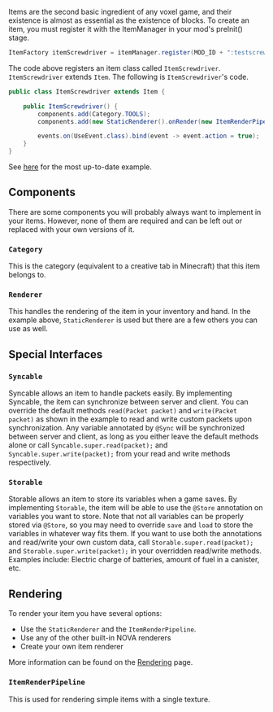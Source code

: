 Items are the second basic ingredient of any voxel game, and their existence is almost as essential as the existence of blocks. To create an item, you must register it with the ItemManager in your mod's preInit() stage.

```java
ItemFactory itemScrewdriver = itemManager.register(MOD_ID + ":testscrewdriver", ItemScrewdriver::new);
```

The code above registers an item class called `ItemScrewdriver`. `ItemScrewdriver` extends `Item`. The following is `ItemScrewdriver`'s code.

```java
public class ItemScrewdriver extends Item {

	public ItemScrewdriver() {
		components.add(Category.TOOLS);
		components.add(new StaticRenderer().onRender(new ItemRenderPipeline(this).withTexture(NovaItem.screwTexture).build()));

		events.on(UseEvent.class).bind(event -> event.action = true);
	}
}
```

See [here](https://github.com/NOVA-Team/NOVA-Example/blob/master/item/src/main/java/nova/sample/item/NovaItem.java) for the most up-to-date example.

## Components
There are some components you will probably always want to implement in your items. However, none of them are required and can be left out or replaced with your own versions of it.

### `Category`
This is the category (equivalent to a creative tab in Minecraft) that this item belongs to.

### `Renderer`
This handles the rendering of the item in your inventory and hand. In the example above, `StaticRenderer` is used but there are a few others you can use as well. 

## Special Interfaces
### `Syncable`
Syncable allows an item to handle packets easily. By implementing Syncable, the item can synchronize between server and client. You can override the default methods `read(Packet packet)` and `write(Packet packet)` as shown in the example to read and write custom packets upon synchronization. Any variable annotated by `@Sync` will be synchronized between server and client, as long as you either leave the default methods alone or call `Syncable.super.read(packet);` and `Syncable.super.write(packet);` from your read and write methods respectively.

### `Storable`
Storable allows an item to store its variables when a game saves. By implementing `Storable`, the item will be able to use the `@Store` annotation on variables you want to store. Note that not all variables can be properly stored via `@Store`, so you may need to override `save` and `load` to store the variables in whatever way fits them. If you want to use both the annotations and read/write your own custom data, call `Storable.super.read(packet);` and `Storable.super.write(packet);` in your overridden read/write methods.  
Examples include: Electric charge of batteries, amount of fuel in a canister, etc.

## Rendering
To render your item you have several options:

- Use the `StaticRenderer` and the `ItemRenderPipeline`.
- Use any of the other built-in NOVA renderers
- Create your own item renderer

More information can be found on the [Rendering](Rendering.md) page.

### `ItemRenderPipeline`
This is used for rendering simple items with a single texture.
